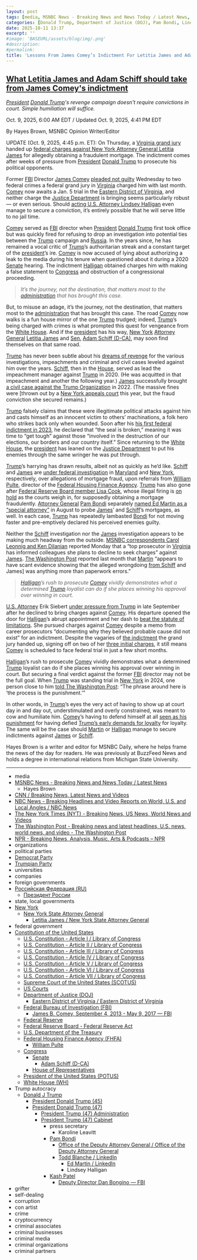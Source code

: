 ```yaml
---
layout: post
tags: [media, MSNBC News - Breaking News and News Today / Latest News, Hayes Brown, CNN / Breaking News Latest News and Videos, NBC News - Breaking Headlines and Video Reports on World U.S. and Local Angles / NBC News, The New York Times (NYT) - Breaking News US News World News and Videos, The Washington Post - Breaking news and latest headlines U.S. news world news and video - The Washington Post, NPR - Breaking News Analysis Music Arts & Podcasts – NPR, organizations, political parties, Democrat Party, Trumpian Party, universities, companies, foreign governments, Российская Федерация (RU), Президент России, state local governments, New York, New York State Attorney General, Letitia James / New York State Attorney General, federal government, Constitution of the United States, U.S. Constitution - Article I / Library of Congress, U.S. Constitution - Article II / Library of Congress, U.S. Constitution - Article III / Library of Congress, U.S. Constitution - Article IV / Library of Congress, U.S. Constitution - Article V / Library of Congress, U.S. Constitution - Article VI / Library of Congress, U.S. Constitution - Article VII / Library of Congress, Supreme Court of the United States (SCOTUS), US Courts, Department of Justice (DOJ), Eastern District of Virginia / Eastern District of Virginia, Federal Bureau of Investigation (FBI), Federal Reserve, Federal Reserve Board - Federal Reserve Act, U.S. Department of the Treasury, Federal Housing Finance Agency (FHFA), William Pulte, Congress, Senate, Adam Schiff (D-CA), House of Representatives, President of the United States (POTUS), White House (WH), Trump autocracy, Donald J Trump, President Donald Trump (45), President Donald Trump (47), President Trump (47) Administration, President Trump (47) Cabinet, press secretary, Karoline Leavitt, Pam Bondi, Office of the Deputy Attorney General / Office of the Deputy Attorney General, Todd Blanche / LinkedIn, Ed Martin / LinkedIn, Lindsey Halligan, Kash Patel, Deputy Director Dan Bongino — FBI, grifter, self-dealing, corruption, con artist, crime, cryptocurrency, criminal associates, criminal businesses, criminal media, criminal organizations, criminal partners]
categories: [Donald Trump, Department of Justice (DOJ), Pam Bondi, Lindsey Halligan, Ed Martin, Federal Housing Finance Agency, William (Bill) Pulte, weaponization, Federal Bureau of Investigation (FBI), James Comey, Senate, Adam Schiff (D-CA), New York Attorney General, Letitia James]
date: 2025-10-11 13:37
excerpt: ''
#image: 'BASEURL/assets/blog/img/.png'
#description:
#permalink:
title: 'Lessons From James Comey’s Indictment For Letitia James and Adam Schiff'
---
```



## [What Letitia James and Adam Schiff should take from James Comey's indictment](https://www.msnbc.com/opinion/msnbc-opinion/james-comey-plea-letitia-james-adam-schiff-rcna236392)

*[President](https://www.whitehouse.gov/) [Donald Trump](https://www.donaldjtrump.com/)'s revenge campaign doesn't require convictions in court. Simple humiliation will suffice.*

Oct. 9, 2025, 6:00 AM EDT / Updated Oct. 9, 2025, 4:41 PM EDT

By Hayes Brown, MSNBC Opinion Writer/Editor

UPDATE (Oct. 9, 2025, 4:45 p.m. ET): On Thursday, a [Virginia grand jury](https://www.justice.gov/usao-edva/) handed up [federal charges against New York Attorney General Letitia James](https://www.msnbc.com/msnbc/news/grand-jury-indicts-new-york-attorney-general-letitia-james-rcna236735) for allegedly obtaining a fraudulent mortgage. The indictment comes after weeks of pressure from [President](https://www.whitehouse.gov/) [Donald Trump](https://www.donaldjtrump.com/) to prosecute his political opponents.

Former [FBI](https://www.fbi.gov/) Director [James Comey](https://www.fbi.gov/history/directors/james-b-comey/) [pleaded not guilty](https://www.msnbc.com/deadline-white-house/deadline-legal-blog/james-comey-pleads-not-guilty-trump-halligan-rcna236313) Wednesday to two federal crimes a federal grand jury in [Virginia](https://www.virginia.gov/) charged him with last month. [Comey](https://www.fbi.gov/history/directors/james-b-comey/) now awaits a Jan. 5 trial in the [Eastern District of Virginia](https://www.justice.gov/usao-edva/), and neither charge the [Justice Department](https://www.justice.gov/) is bringing seems particularly robust — or even serious. Should [acting U.S. Attorney Lindsey Halligan](https://www.msnbc.com/opinion/msnbc-opinion/trump-lindsey-halligan-james-comey-indictment-rcna234122) even manage to secure a conviction, it’s entirely possible that he will serve little to no jail time.

[Comey](https://www.fbi.gov/history/directors/james-b-comey/) served as [FBI](https://www.fbi.gov/) director when [President](https://www.whitehouse.gov/) [Donald Trump](https://www.donaldjtrump.com/) first took office but was quickly fired for refusing to drop an investigation into potential ties between the [Trump](https://www.donaldjtrump.com/) campaign and [Russia](http://government.ru/). In the years since, he has remained a vocal critic of [Trump](https://www.donaldjtrump.com/)’s authoritarian streak and a constant target of the [president](https://www.whitehouse.gov/)’s ire. [Comey](https://www.fbi.gov/history/directors/james-b-comey/) is now accused of lying about authorizing a leak to the media during his tenure when questioned about it during a 2020 [Senate](https://www.senate.gov/) hearing. The indictment [Halligan](https://www.justice.gov/usao-edva/) obtained charges him with making a false statement to [Congress](https://www.congress.gov/) and obstruction of a congressional proceeding.

> *It’s the journey, not the destination, that matters most to the [administration](https://www.whitehouse.gov/administration/) that has brought this case.*

But, to misuse an adage, it’s the journey, not the destination, that matters most to the [administration](https://www.whitehouse.gov/administration/) that has brought this case. The road [Comey](https://www.fbi.gov/history/directors/james-b-comey/) now walks is a fun house mirror of the one [Trump](https://www.donaldjtrump.com/) trudged; indeed, [Trump](https://www.donaldjtrump.com/)’s being charged with crimes is what prompted this quest for vengeance from the [White House](https://www.whitehouse.gov/). And if the [president](https://www.whitehouse.gov/) has his way, [New York](https://www.ny.gov/) [Attorney General](https://ag.ny.gov/) [Letitia James](https://ag.ny.gov/about/meet-letitia-james/) and [Sen.](https://www.senate.gov/) [Adam Schiff (D-CA)](https://www.schiff.senate.gov/), may soon find themselves on that same road.

[Trump](https://www.donaldjtrump.com/) has never been subtle about his [dreams of revenge](https://www.msnbc.com/opinion/msnbc-opinion/trump-2024-campaign-election-revenge-enemies-rcna123848) for the various investigations, impeachments and criminal and civil cases leveled against him over the years. [Schiff](https://www.schiff.senate.gov/), then in the [House](https://www.house.gov/), served as lead the impeachment manager against [Trump](https://www.donaldjtrump.com/) in 2020. (He was acquitted in that impeachment and another the following year.) [James](https://ag.ny.gov/about/meet-letitia-james/) successfully brought [a civil case against the Trump Organization](https://www.msnbc.com/opinion/msnbc-opinion/letitia-james-lawsuit-would-hurt-trump-not-bankrupt-him-n1299010) in 2022. (The massive fines were [thrown out by a [New York appeals court](https://www.nytimes.com/2025/08/21/us/politics/court-penalty-trump-family-financials.html) this year, but the fraud conviction she secured remains.)

[Trump](https://www.donaldjtrump.com/) falsely claims that these were illegitimate political attacks against him and casts himself as an innocent victim to others’ machinations, a folk hero who strikes back only when wounded. Soon after his [his first federal indictment in 2023](https://www.msnbc.com/opinion/msnbc-opinion/trump-bedminster-speech-indictment-bidens-clintons-rcna89193), he declared that “the seal is broken,” meaning it was time to “get tough” against those “involved in the destruction of our elections, our borders and our country itself.” Since returning to the [White House](https://www.whitehouse.gov/), the [president](https://www.whitehouse.gov/) has leaned on the [Justice Department](https://www.justice.gov/) to put his enemies through the same wringer he was put through.

[Trump](https://www.donaldjtrump.com/)’s harrying has drawn results, albeit not as quickly as he’d like. [Schiff](https://www.schiff.senate.gov/) and [James](https://ag.ny.gov/about/meet-letitia-james/) are [under federal investigation](https://www.nytimes.com/2025/09/15/us/politics/mortgages-politicians-paperwork-confusion.html) in [Maryland](https://www.maryland.gov/) and [New York](https://www.ny.gov/), respectively, over allegations of mortgage fraud, upon referrals from [William Pulte](https://www.fhfa.gov/about/leadership/william-j-pulte), director of the [Federal Housing Finance Agency](https://www.fhfa.gov/). [Trump](https://www.donaldjtrump.com/) has also gone after [Federal Reserve Board member Lisa Cook](https://www.cnn.com/2025/09/25/economy/lisa-cook-mortgage-bessent-chavez-deremer), whose illegal firing is [on hold](https://www.nbcnews.com/politics/trump-administration/judge-temporarily-blocks-trumps-firing-lisa-cook-federal-reserve-rcna230241) as the courts weigh in, for supposedly obtaining a mortgage fraudulently. [Attorney General](https://www.justice.gov/) [Pam Bondi](https://www.justice.gov/ag/staff-profile/meet-attorney-general/) separately [named Ed Martin as a “special attorney”](https://www.nbcnews.com/politics/justice-department/doj-opens-investigation-new-york-ags-office-brought-fraud-case-trump-rcna223731) in August to probe [James](https://ag.ny.gov/about/meet-letitia-james/)’ and [Schiff](https://www.schiff.senate.gov/)’s mortgages, as well. In each case, [Trump](https://www.donaldjtrump.com/) has repeatedly lambasted [Bondi](https://www.justice.gov/ag/staff-profile/meet-attorney-general/) for not moving faster and pre-emptively declared his perceived enemies guilty.

Neither the [Schiff](https://www.schiff.senate.gov/) investigation nor the [James](https://ag.ny.gov/about/meet-letitia-james/) investigation appears to be making much headway from the outside. [MSNBC correspondents Carol Leonnig and Ken Dilanian](https://www.msnbc.com/msnbc/news/top-prosecutor-trump-pressure-charge-new-york-ag-rcna235922) reported Monday that a “top prosecutor in [Virginia](https://www.virginia.gov/) has informed colleagues she plans to decline to seek charges” against [James](https://ag.ny.gov/about/meet-letitia-james/). [The Washington Post](https://www.washingtonpost.com/) reported last month that [Martin](https://www.linkedin.com/in/edmartinjr/) “appears to have scant evidence showing that the alleged wrongdoing [from Schiff](https://www.schiff.senate.gov/) and James] was anything more than paperwork errors.”

> *[Halligan](https://www.justice.gov/usao-edva/)’s rush to prosecute [Comey](https://www.fbi.gov/history/directors/james-b-comey/) vividly demonstrates what a determined [Trump](https://www.donaldjtrump.com/) loyalist can do if she places winning his approval over winning in court.*

[U.S. Attorney](https://www.justice.gov/usao-edva/) Erik Siebert [under pressure from Trump](https://www.washingtonpost.com/national-security/2025/10/02/edva-firings-resignations-comey/) in late September after he declined to bring charges against [Comey](https://www.fbi.gov/history/directors/james-b-comey/). His departure opened the door for [Halligan](https://www.justice.gov/usao-edva/)’s abrupt appointment and her dash to [beat the statute of limitations](https://www.nbcnews.com/politics/justice-department/justice-department-weighing-whether-charge-james-comey-lying-congress-rcna233535). She pursued charges against [Comey](https://www.fbi.gov/history/directors/james-b-comey/) despite a memo from career prosecutors “documenting why they believed probable cause did not exist” for an indictment. Despite the vagaries of [the indictment](https://storage.courtlistener.com/recap/gov.uscourts.vaed.582136/gov.uscourts.vaed.582136.1.0_12.pdf) the grand jury handed up, signing off on two of her [three initial charges](https://storage.courtlistener.com/recap/gov.uscourts.vaed.582136/gov.uscourts.vaed.582136.3.0_8.pdf), it still means [Comey](https://www.fbi.gov/history/directors/james-b-comey/) is scheduled to face federal trial in just a few short months.

[Halligan](https://www.justice.gov/usao-edva/)’s rush to prosecute [Comey](https://www.fbi.gov/history/directors/james-b-comey/) vividly demonstrates what a determined [Trump](https://www.donaldjtrump.com/) loyalist can do if she places winning his approval over winning in court. But securing a final verdict against the former [FBI](https://www.fbi.gov/) director may not be the full goal. When [Trump](https://www.donaldjtrump.com/) was standing trial in [New York](https://www.ny.gov/) in 2024, one person close to him [told The Washington Post](https://www.washingtonpost.com/elections/2024/04/27/trump-trial-election-2024-campaign/): “The phrase around here is ‘the process is the punishment.’”

In other words, in [Trump](https://www.donaldjtrump.com/)’s eyes the very act of having to show up at court day in and day out, understimulated and overly constrained, was meant to cow and humiliate him. [Comey](https://www.fbi.gov/history/directors/james-b-comey/)’s having to defend himself at all [seen as his punishment](https://www.msnbc.com/opinion/msnbc-opinion/james-comey-indictment-fbi-trump-halligan-rcna233910) for having defied [Trump’s early demands for loyalty](https://www.npr.org/2017/06/07/531927032/comey-trump-asked-for-loyalty-wanted-him-to-let-flynn-investigation-go) for loyalty. The same will be the case should [Martin](https://www.linkedin.com/in/edmartinjr/) or [Halligan](https://www.justice.gov/usao-edva/) manage to secure indictments against [James](https://ag.ny.gov/about/meet-letitia-james/) or [Schiff](https://www.schiff.senate.gov/).

Hayes Brown is a writer and editor for MSNBC Daily, where he helps frame the news of the day for readers. He was previously at BuzzFeed News and holds a degree in international relations from Michigan State University.

----
- media
- [MSNBC News - Breaking News and News Today / Latest News](https://www.msnbc.com/)
    - Hayes Brown
- [CNN / Breaking News, Latest News and Videos](https://www.cnn.com/)
- [NBC News - Breaking Headlines and Video Reports on World, U.S. and Local Angles / NBC News](https://www.nbcnews.com/)
- [The New York Times (NYT) - Breaking News, US News, World News and Videos](https://www.nytimes.com/)
- [The Washington Post - Breaking news and latest headlines, U.S. news, world news, and video - The Washington Post](https://www.washingtonpost.com/)
- [NPR - Breaking News, Analysis, Music, Arts & Podcasts – NPR](https://www.npr.org/)
- organizations
- political parties
- [Democrat Party](https://www.democrats.org/)
- [Trumpian Party](https://www.gop.com/)
- universities
- companies
- foreign governments
- [Российская Федерация (RU)](http://government.ru/)
    - [Президент России](http://kremlin.ru/)
- state, local governments 
- [New York](https://www.ny.gov/)
    - [New York State Attorney General](https://ag.ny.gov/)
        - [Letitia James / New York State Attorney General](https://ag.ny.gov/about/meet-letitia-james)
- federal government
- [Constitution of the United States](https://constitution.congress.gov/constitution/)
    - [U.S. Constitution - Article I / Library of Congress](https://constitution.congress.gov/constitution/article-1/)
    - [U.S. Constitution - Article II / Library of Congress](https://constitution.congress.gov/constitution/article-2/)
    - [U.S. Constitution - Article III / Library of Congress](https://constitution.congress.gov/constitution/article-3/)
    - [U.S. Constitution - Article IV / Library of Congress](https://constitution.congress.gov/constitution/article-4/)
    - [U.S. Constitution - Article V / Library of Congress](https://constitution.congress.gov/constitution/article-5/)
    - [U.S. Constitution - Article VI / Library of Congress](https://constitution.congress.gov/constitution/article-6/)
    - [U.S. Constitution - Article VII / Library of Congress](https://constitution.congress.gov/constitution/article-7/)
    - [Supreme Court of the United States (SCOTUS)](https://www.supremecourt.gov/)
    - [US Courts](https://www.uscourts.gov/)
    - [Department of Justice (DOJ)](https://www.justice.gov/)
        - [Eastern District of Virginia / Eastern District of Virginia](https://www.justice.gov/usao-edva)
    - [Federal Bureau of Investigation (FBI)](https://www.fbi.gov/)
        - [James B. Comey, September 4, 2013 - May 9, 2017 — FBI](https://www.fbi.gov/history/directors/james-b-comey)
    - [Federal Reserve](https://www.federalreserve.gov/)
    - [Federal Reserve Board - Federal Reserve Act](https://www.federalreserve.gov/aboutthefed/fract.htm)
    - [U.S. Department of the Treasury](https://home.treasury.gov/)
    - [Federal Housing Finance Agency (FHFA)](https://www.fhfa.gov/)
        - [William Pulte](https://www.fhfa.gov/about/leadership/william-j-pulte)
    - [Congress](https://www.congress.gov/)
        - [Senate](https://www.senate.gov/)
            - [Adam Schiff (D-CA)](https://www.schiff.senate.gov/)
        - [House of Representatives](https://www.house.gov/)
     - [President of the United States (POTUS)](https://www.whitehouse.gov/)
    - [White House (WH)](https://www.whitehouse.gov/)
- Trump autocracy
    - [Donald J Trump](https://www.donaldjtrump.com/)
        - [President Donald Trump (45)](https://trumpwhitehouse.archives.gov/)
        - [President Donald Trump (47)](https://www.whitehouse.gov/administration/donald-j-trump/)
            - [President Trump (47) Administration](https://www.whitehouse.gov/administration/)
            - [President Trump (47) Cabinet](https://www.whitehouse.gov/administration/the-cabinet/)
                - press secretary
                    - Karoline Leavitt
                - [Pam Bondi](https://www.justice.gov/ag/staff-profile/meet-attorney-general)
                    - [Office of the Deputy Attorney General / Office of the Deputy Attorney General](https://www.justice.gov/dag)
                    - [Todd Blanche / LinkedIn](https://www.linkedin.com/in/toddblanche/)
                        - [Ed Martin / LinkedIn](https://www.linkedin.com/in/edmartinjr/)
                        - Lindsey Halligan
                - [Kash Patel](https://www.fbi.gov/about/leadership-and-structure/director-patel)
                    - [Deputy Director Dan Bongino — FBI](https://www.fbi.gov/about/leadership-and-structure/deputy-director-dan-bongino)
- grifter
- self-dealing
- corruption
- con artist
- crime
- cryptocurrency
- criminal associates
- criminal businesses
- criminal media
- criminal organizations
- criminal partners